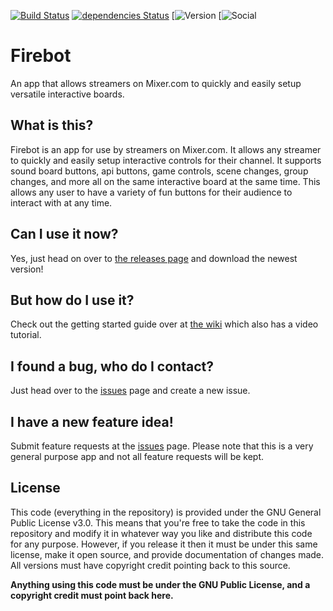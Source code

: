 [![Build Status](https://api.travis-ci.org/Firebottle/Firebot.svg)](https://travis-ci.org/Firebottle/Firebot)
[![dependencies Status](https://david-dm.org/Firebottle/Firebot/status.png)](https://david-dm.org/Firebottle/Firebot)
[![Version](https://img.shields.io/github/release/firebottle/firebot.svg)
[![Social](https://img.shields.io/twitter/follow/firebotapp.svg?style=social&label=Follow+Us!)



# Firebot
An app that allows streamers on Mixer.com to quickly and easily setup versatile interactive boards.

## What is this?
Firebot is an app for use by streamers on Mixer.com. It allows any streamer to quickly and easily setup interactive controls for their channel. It supports sound board buttons, api buttons, game controls, scene changes, group changes, and more all on the same interactive board at the same time. This allows any user to have a variety of fun buttons for their audience to interact with at any time.

## Can I use it now?
Yes, just head on over to [the releases page](https://github.com/Firebottle/Firebot/releases) and download the newest version!

## But how do I use it?
Check out the getting started guide over at [the wiki](https://github.com/Firebottle/Firebot/wiki/Getting-Started) which also has a video tutorial.

## I found a bug, who do I contact?
Just head over to the [issues](https://github.com/Firebottle/Firebot/issues) page and create a new issue.

## I have a new feature idea!
Submit feature requests at the [issues](https://github.com/Firebottle/Firebot/issues) page. Please note that this is a very general purpose app and not all feature requests will be kept.

## License
This code (everything in the repository) is provided under the GNU General Public License v3.0. This means that you're free to take the code in this repository and modify it in whatever way you like and distribute this code for any purpose. However, if you release it then it must be under this same license, make it open source, and provide documentation of changes made. All versions must have copyright credit pointing back to this source.

**Anything using this code must be under the GNU Public License, and a copyright credit must point back here.**
